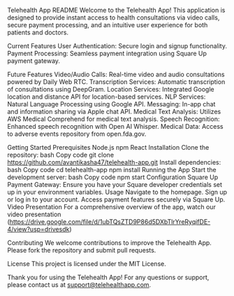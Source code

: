 Telehealth App README
Welcome to the Telehealth App! This application is designed to provide instant access to health consultations via video calls, secure payment processing, and an intuitive user experience for both patients and doctors.

Current Features
User Authentication: Secure login and signup functionality.
Payment Processing: Seamless payment integration using Square Up payment gateway.


Future Features
Video/Audio Calls: Real-time video and audio consultations powered by Daily Web RTC.
Transcription Services: Automatic transcription of consultations using DeepGram.
Location Services: Integrated Google location and distance API for location-based services.
NLP Services: Natural Language Processing using Google API.
Messaging: In-app chat and information sharing via Apple chat API.
Medical Text Analysis: Utilizes AWS Medical Comprehend for medical text analysis.
Speech Recognition: Enhanced speech recognition with Open AI Whisper.
Medical Data: Access to adverse events repository from open.fda.gov.


Getting Started
Prerequisites
Node.js
npm
React
Installation
Clone the repository:
bash
Copy code
git clone https://github.com/avantikasha47/telehealth-app.git
Install dependencies:
bash
Copy code
cd telehealth-app
npm install
Running the App
Start the development server:
bash
Copy code
npm start
Configuration
Square Up Payment Gateway: Ensure you have your Square developer credentials set up in your environment variables.
Usage
Navigate to the homepage.
Sign up or log in to your account.
Access payment features securely via Square Up.
Video Presentation
For a comprehensive overview of the app, watch our video presentation (https://drive.google.com/file/d/1ubTQsZTD9P86d5DXbTlrYreRyqifDE-4/view?usp=drivesdk)

Contributing
We welcome contributions to improve the Telehealth App. Please fork the repository and submit pull requests.

License
This project is licensed under the MIT License.

Thank you for using the Telehealth App! For any questions or support, please contact us at support@telehealthapp.com.
